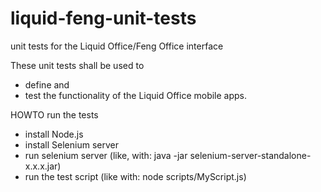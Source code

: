 # liquid-feng-unit-tests
unit tests for the Liquid Office/Feng Office interface

These unit tests shall be used to
- define and
- test
the functionality of the Liquid Office mobile apps.


HOWTO run the tests
- install Node.js
- install Selenium server
- run selenium server (like, with: java -jar selenium-server-standalone-x.x.x.jar)
- run the test script (like with: node scripts/MyScript.js)



